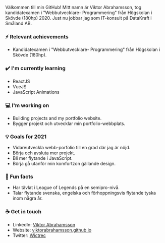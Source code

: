 Välkommen till min GitHub! Mitt namn är Viktor Abrahamsson, tog kandidatexamen i "Webbutvecklare- Programmering" från Högskolan i Skövde (180hp) 2020. Just nu jobbar jag som IT-konsult på DataKraft i Småland AB.

### ⚡ Relevant achievements
- Kandidatexamen i "Webbutvecklare- Programmering" från Högskolan i Skövde (180hp).

### ✔️ I'm currently learning
- ReactJS
- VueJS
- JavaScript Animations

### 💻 I'm working on
- Building projects and my portfolio website. 
- Bygger projekt och utvecklar min portfolio-webbplats.

### 💡 Goals for 2021
- Vidareutveckla webb-porfolio till en grad där jag är nöjd.
- Börja och avsluta mer projekt.
- Bli mer flytande i JavaScript.
- Börja gå utanför min komfortzon gällande design.

### 🌴 Fun facts
- Har tävlat i League of Legends på en semipro-nivå.
- Talar flytande svenska, engelska och förhoppningsvis flytande tyska inom några år.

### ☕ Get in touch
- LinkedIn: <a href = "https://www.linkedin.com/in/viktor-abrahamsson-51ba091a1/">Viktor Abrahamsson</a>
- Website: <a href = "https://viktorabrahamsson.github.io/">viktorabrahamsson.github.io</a>
- Twitter: <a href = "https://twitter.com/Wictrec">Wictrec</a>
